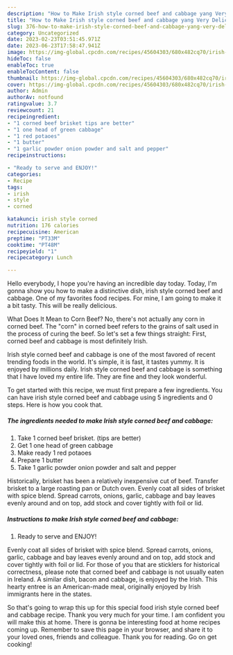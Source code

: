 ```yaml
---
description: "How to Make Irish style corned beef and cabbage yang Very Delicious"
title: "How to Make Irish style corned beef and cabbage yang Very Delicious"
slug: 376-how-to-make-irish-style-corned-beef-and-cabbage-yang-very-delicious
category: Uncategorized
date: 2023-02-23T03:51:45.971Z
date: 2023-06-23T17:58:47.941Z
image: https://img-global.cpcdn.com/recipes/45604303/680x482cq70/irish-style-corned-beef-and-cabbage-recipe-main-photo.jpg
hideToc: false
enableToc: true
enableTocContent: false
thumbnail: https://img-global.cpcdn.com/recipes/45604303/680x482cq70/irish-style-corned-beef-and-cabbage-recipe-main-photo.jpg
cover: https://img-global.cpcdn.com/recipes/45604303/680x482cq70/irish-style-corned-beef-and-cabbage-recipe-main-photo.jpg
author: Admin
authorAv: notfound
ratingvalue: 3.7
reviewcount: 21
recipeingredient:
- "1 corned beef brisket tips are better"
- "1 one head of green cabbage"
- "1 red potaoes"
- "1 butter"
- "1 garlic powder onion powder and salt and pepper"
recipeinstructions:

- "Ready to serve and ENJOY!"
categories:
- Recipe
tags:
- irish
- style
- corned

katakunci: irish style corned 
nutrition: 176 calories
recipecuisine: American
preptime: "PT33M"
cooktime: "PT48M"
recipeyield: "1"
recipecategory: Lunch

---
```



Hello everybody, I hope you're having an incredible day today. Today, I'm gonna show you how to make a distinctive dish, irish style corned beef and cabbage. One of my favorites food recipes. For mine, I am going to make it a bit tasty. This will be really delicious.

What Does It Mean to Corn Beef? No, there&#39;s not actually any corn in corned beef. The &#34;corn&#34; in corned beef refers to the grains of salt used in the process of curing the beef. So let&#39;s set a few things straight: First, corned beef and cabbage is most definitely Irish.

Irish style corned beef and cabbage is one of the most favored of recent trending foods in the world. It's simple, it is fast, it tastes yummy. It is enjoyed by millions daily. Irish style corned beef and cabbage is something that I have loved my entire life. They are fine and they look wonderful.


To get started with this recipe, we must first prepare a few ingredients. You can have irish style corned beef and cabbage using 5 ingredients and 0 steps. Here is how you cook that.

<!--inarticleads1-->

##### The ingredients needed to make Irish style corned beef and cabbage:

1. Take 1 corned beef brisket. (tips are better)
1. Get 1 one head of green cabbage
1. Make ready 1 red potaoes
1. Prepare 1 butter
1. Take 1 garlic powder onion powder and salt and pepper


Historically, brisket has been a relatively inexpensive cut of beef. Transfer brisket to a large roasting pan or Dutch oven. Evenly coat all sides of brisket with spice blend. Spread carrots, onions, garlic, cabbage and bay leaves evenly around and on top, add stock and cover tightly with foil or lid. 

<!--inarticleads2-->

##### Instructions to make Irish style corned beef and cabbage:


1. Ready to serve and ENJOY!

Evenly coat all sides of brisket with spice blend. Spread carrots, onions, garlic, cabbage and bay leaves evenly around and on top, add stock and cover tightly with foil or lid. For those of you that are sticklers for historical correctness, please note that corned beef and cabbage is not usually eaten in Ireland. A similar dish, bacon and cabbage, is enjoyed by the Irish. This hearty entree is an American-made meal, originally enjoyed by Irish immigrants here in the states. 

So that's going to wrap this up for this special food irish style corned beef and cabbage recipe. Thank you very much for your time. I am confident you will make this at home. There is gonna be interesting food at home recipes coming up. Remember to save this page in your browser, and share it to your loved ones, friends and colleague. Thank you for reading. Go on get cooking!
